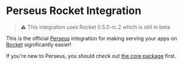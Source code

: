 # Perseus Rocket Integration

> :warning: This integration uses Rocket 0.5.0-rc.2 which is still in beta

This is the official [Perseus](https://github.com/arctic-hen7/perseus) integration for making serving your apps on [Rocket](https://rocket.rs/) significantly easier!

If you're new to Perseus, you should check out [the core package](https://github.com/arctic-hen7/perseus) first.
